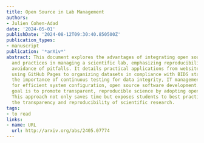 ```yaml
---
title: Open Source in Lab Management
authors:
- Julien Cohen-Adad
date: '2024-05-01'
publishDate: '2024-08-12T09:30:40.850500Z'
publication_types:
- manuscript
publication: '*arXiv*'
abstract: This document explores the advantages of integrating open source software
  and practices in managing a scientific lab, emphasizing reproducibility and the
  avoidance of pitfalls. It details practical applications from website management
  using GitHub Pages to organizing datasets in compliance with BIDS standards, highlights
  the importance of continuous testing for data integrity, IT management through Ansible
  for efficient system configuration, open source software development. The broader
  goal is to promote transparent, reproducible science by adopting open source tools.
  This approach not only saves time but exposes students to best practices, enhancing
  the transparency and reproducibility of scientific research.
tags:
- to read
links:
- name: URL
  url: http://arxiv.org/abs/2405.07774
---
```

